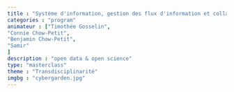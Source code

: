 ```yaml
---
title : "Système d'information, gestion des flux d'information et collaboration"
categories : "program"
animateur : ["Timothée Gosselin",
"Connie Chow-Petit",
"Benjamin Chow-Petit",
"Samir"
]
description : "open data & open science"
type: "masterclass"
theme : "Transdisciplinarité"
imgbg : "cybergarden.jpg"
---
```

